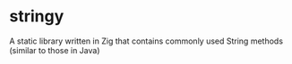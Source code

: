 # stringy
A static library written in Zig that contains commonly used String methods (similar to those in Java)
